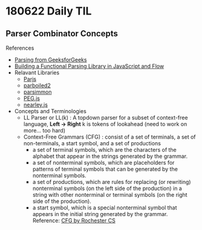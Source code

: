 # 180622 Daily TIL

## Parser Combinator Concepts
References
* [Parsing from GeeksforGeeks](https://www.geeksforgeeks.org/parsing-set-1-introduction-ambiguity-and-parsers/)
* [Building a Functional Parsing Library in JavaScript and Flow](https://medium.com/@JosephJnk/building-a-functional-parsing-library-in-javascript-and-flow-7d738088237f)
* Relavant Libraries
    * [Parjs](https://github.com/GregRos/parjs)
    * [parboiled2](https://github.com/sirthias/parboiled2)
    * [parsimmon](https://github.com/jneen/parsimmon)
    * [PEG.js](https://pegjs.org/)
    * [nearley.js](https://nearley.js.org/)
* Concepts and Terminologies
    * LL Parser or LL(k)
        : A topdown parser for a subset of context-free language, **Left -> Right**
        k is tokens of lookahead (need to work on more... too hard)
    * Context-Free Grammars (CFG)
        : consist of a set of terminals, a set of non-terminals, a start symbol, and a set of productions
        * a set of terminal symbols, which are the characters of the alphabet that appear in the strings generated by the grammar.
        * a set of nonterminal symbols, which are placeholders for patterns of terminal symbols that can be generated by the nonterminal symbols.
        * a set of productions, which are rules for replacing (or rewriting) nonterminal symbols (on the left side of the production) in a string with other nonterminal or terminal symbols (on the right side of the production).
        * a start symbol, which is a special nonterminal symbol that appears in the initial string generated by the grammar.
        Reference: [CFG by Rochester CS](https://www.cs.rochester.edu/~nelson/courses/csc_173/grammars/cfg.html)

    

